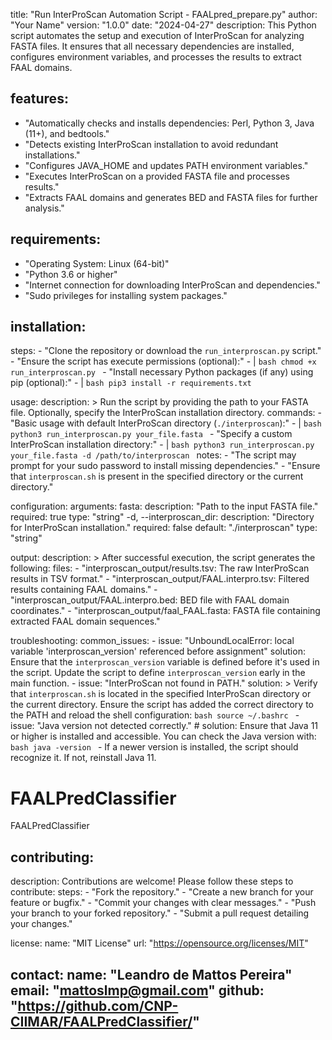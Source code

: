 
title: "Run InterProScan Automation Script - FAALpred_prepare.py"
author: "Your Name"
version: "1.0.0"
date: "2024-04-27"
description: 
  This Python script automates the setup and execution of InterProScan for analyzing FASTA files.
  It ensures that all necessary dependencies are installed, configures environment variables,
  and processes the results to extract FAAL domains.

## features:
  - "Automatically checks and installs dependencies: Perl, Python 3, Java (11+), and bedtools."
  - "Detects existing InterProScan installation to avoid redundant installations."
  - "Configures JAVA_HOME and updates PATH environment variables."
  - "Executes InterProScan on a provided FASTA file and processes results."
  - "Extracts FAAL domains and generates BED and FASTA files for further analysis."

## requirements:
  - "Operating System: Linux (64-bit)"
  - "Python 3.6 or higher"
  - "Internet connection for downloading InterProScan and dependencies."
  - "Sudo privileges for installing system packages."

## installation:
  steps:
    - "Clone the repository or download the `run_interproscan.py` script."
    - "Ensure the script has execute permissions (optional):"
    - |
      ```bash
      chmod +x run_interproscan.py
      ```
    - "Install necessary Python packages (if any) using pip (optional):"
    - |
      ```bash
      pip3 install -r requirements.txt
      ```

usage:
  description: >
    Run the script by providing the path to your FASTA file. Optionally, specify the InterProScan installation directory.
  commands:
    - "Basic usage with default InterProScan directory (`./interproscan`):"
    - |
      ```bash
      python3 run_interproscan.py your_file.fasta
      ```
    - "Specify a custom InterProScan installation directory:"
    - |
      ```bash
      python3 run_interproscan.py your_file.fasta -d /path/to/interproscan
      ```
  notes:
    - "The script may prompt for your sudo password to install missing dependencies."
    - "Ensure that `interproscan.sh` is present in the specified directory or the current directory."

configuration:
  arguments:
    fasta:
      description: "Path to the input FASTA file."
      required: true
      type: "string"
    -d, --interproscan_dir:
      description: "Directory for InterProScan installation."
      required: false
      default: "./interproscan"
      type: "string"

output:
  description: >
    After successful execution, the script generates the following:
  files:
    - "interproscan_output/results.tsv: The raw InterProScan results in TSV format."
    - "interproscan_output/FAAL.interpro.tsv: Filtered results containing FAAL domains."
    - "interproscan_output/FAAL.interpro.bed: BED file with FAAL domain coordinates."
    - "interproscan_output/faal_FAAL.fasta: FASTA file containing extracted FAAL domain sequences."

troubleshooting:
  common_issues:
    - issue: "UnboundLocalError: local variable 'interproscan_version' referenced before assignment"
      solution: 
        Ensure that the `interproscan_version` variable is defined before it's used in the script.
        Update the script to define `interproscan_version` early in the main function.
    - issue: "InterProScan not found in PATH."
      solution: >
        Verify that `interproscan.sh` is located in the specified InterProScan directory or the current directory.
        Ensure the script has added the correct directory to the PATH and reload the shell configuration:
        ```bash
        source ~/.bashrc
        ```
    - issue: "Java version not detected correctly."
      # solution: 
        Ensure that Java 11 or higher is installed and accessible. You can check the Java version with:
        ```bash
        java -version
        ```
        - If a newer version is installed, the script should recognize it. If not, reinstall Java 11.

# FAALPredClassifier
FAALPredClassifier

## contributing:
  description: 
    Contributions are welcome! Please follow these steps to contribute:
  steps:
    - "Fork the repository."
    - "Create a new branch for your feature or bugfix."
    - "Commit your changes with clear messages."
    - "Push your branch to your forked repository."
    - "Submit a pull request detailing your changes."

license:
  name: "MIT License"
  url: "https://opensource.org/licenses/MIT"

contact:
  name: "Leandro de Mattos Pereira"
  email: "mattoslmp@gmail.com"
  github: "https://github.com/CNP-CIIMAR/FAALPredClassifier/"
---
